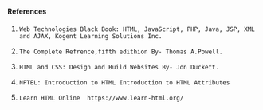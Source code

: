 
#### References

1.     Web Technologies Black Book: HTML, JavaScript, PHP, Java, JSP, XML and AJAX, Kogent Learning Solutions Inc.

2.     The Complete Refrence,fifth edithion By- Thomas A.Powell.

3.     HTML and CSS: Design and Build Websites By- Jon Duckett.

4.     NPTEL: Introduction to HTML Introduction to HTML Attributes

5.     Learn HTML Online  https://www.learn-html.org/